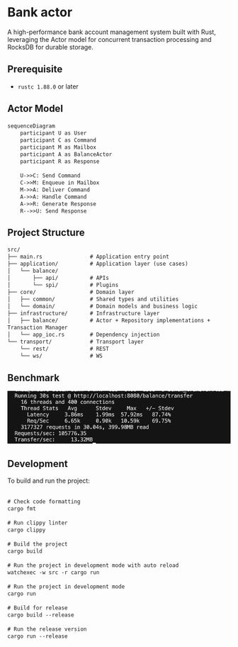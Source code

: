 # Bank actor

A high-performance bank account management system built with Rust, leveraging the Actor model for concurrent transaction processing and RocksDB for durable storage.

## Prerequisite

- `rustc 1.88.0` or later

## Actor Model

```mermaid
sequenceDiagram
    participant U as User
    participant C as Command
    participant M as Mailbox
    participant A as BalanceActor
    participant R as Response

    U->>C: Send Command
    C->>M: Enqueue in Mailbox
    M->>A: Deliver Command
    A->>A: Handle Command
    A->>R: Generate Response
    R-->>U: Send Response
```

## Project Structure

```
src/
├── main.rs               # Application entry point
├── application/          # Application layer (use cases)
│   └── balance/
│       ├── api/          # APIs
│       └── spi/          # Plugins
├── core/                 # Domain layer
│   ├── common/           # Shared types and utilities
│   └── domain/           # Domain models and business logic
├── infrastructure/       # Infrastructure layer
│   ├── balance/          # Actor + Repository implementations + Transaction Manager
│   └── app_ioc.rs        # Dependency injection
└── transport/            # Transport layer
    └── rest/             # REST
    └── ws/               # WS
```

## Benchmark

![transfer](./docs/transfer.png)

## Development

To build and run the project:

```shell

# Check code formatting
cargo fmt

# Run clippy linter
cargo clippy

# Build the project
cargo build

# Run the project in development mode with auto reload
watchexec -w src -r cargo run

# Run the project in development mode
cargo run

# Build for release
cargo build --release

# Run the release version
cargo run --release
```

